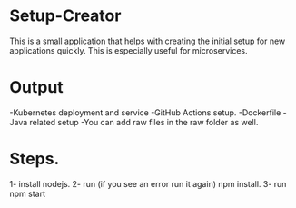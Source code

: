 # Setup-Creator
This is a small application that helps with creating the initial setup for new applications quickly. This is especially useful for microservices.

# Output
-Kubernetes deployment and service
-GitHub Actions setup.
-Dockerfile
-Java related setup
-You can add raw files in the raw folder as well.

# Steps.
1- install nodejs.
2- run (if you see an error run it again)
  npm install.
3- run
  npm start
 
